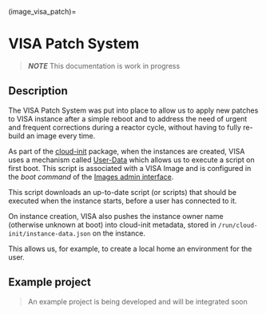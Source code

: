 (image_visa_patch)=
# VISA Patch System

> **_NOTE_** This documentation is work in progress

## Description

The VISA Patch System was put into place to allow us to apply new patches to VISA instance after a simple reboot and to address the need of urgent and frequent corrections during a reactor cycle, without having to fully re-build an image every time.

As part of the [cloud-init](https://cloudinit.readthedocs.io/en/latest/index.html) package, when the instances are created, VISA uses a mechanism called [User-Data](https://cloudinit.readthedocs.io/en/latest/topics/format.html#user-data-script) which allows us to execute a script on first boot. This script is associated with a VISA Image and is configured in the *boot command* of the [Images admin interface](admin_image_management).

This script downloads an up-to-date script (or scripts) that should be executed when the instance starts, before a user has connected to it.

On instance creation, VISA also pushes the instance owner name (otherwise unknown at boot) into cloud-init metadata, stored in `/run/cloud-init/instance-data.json` on the instance.

This allows us, for example, to create a local home an environment for the user.

## Example project

> An example project is being developed and will be integrated soon
